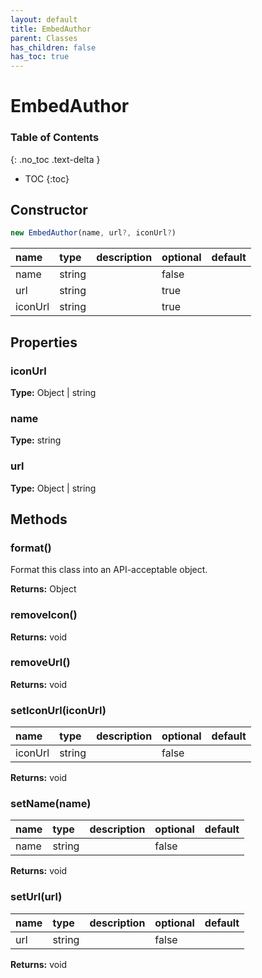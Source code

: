 ```yaml
---
layout: default
title: EmbedAuthor
parent: Classes
has_children: false
has_toc: true
---
```


# EmbedAuthor
### Table of Contents
{: .no_toc .text-delta }

- TOC
{:toc}
## Constructor
```js
new EmbedAuthor(name, url?, iconUrl?)
```
| name | type | description | optional | default |
|:-----|:-----|:------------|:---------|:--------|
| name | string |  | false |  |
| url | string |  | true |  |
| iconUrl | string |  | true |  |

## Properties
### iconUrl
**Type:** Object | string

### name
**Type:** string

### url
**Type:** Object | string

## Methods
### format()
Format this class into an API-acceptable object.

**Returns:** Object

### removeIcon()
**Returns:** void

### removeUrl()
**Returns:** void

### setIconUrl(iconUrl)
| name | type | description | optional | default |
|:-----|:-----|:------------|:---------|:--------|
| iconUrl | string |  | false |  |

**Returns:** void

### setName(name)
| name | type | description | optional | default |
|:-----|:-----|:------------|:---------|:--------|
| name | string |  | false |  |

**Returns:** void

### setUrl(url)
| name | type | description | optional | default |
|:-----|:-----|:------------|:---------|:--------|
| url | string |  | false |  |

**Returns:** void


